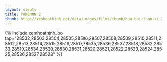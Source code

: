 ```yaml
---
layout: sieutv
title: POKEMON 2
thumb: http://xemhoathinh.net/data/images/films/thumb/buu-boi-than-ki-2-pokemon-2-1997.jpg
---
```

{% include xemhoathinh_bo tap="28502,28503,28504,28505,28506,28507,28508,28509,28510,28511,28512,28513,28514,28515,28516,28517,28535,28536,28537,28518,28532,28533,28519,28534,28529,28530,28531,28520,28521,28522,28523,28524,28525,28526,28527,28528" %} 
